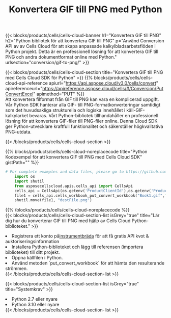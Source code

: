 ﻿---
title:  Konvertera GIF till PNG med Python
description:  Använda Aspose.Cells Cloud SDK för Python för att konvertera en fil i GIF-format till en fil i PNG-format.
kwords: Excel, Convert GIF to PNG, REST, Python
howto: How to convert GIF to PNG using Aspose.Cells Cloud Python library.
---
{{< blocks/products/cells/cells-cloud-banner h1="Konvertera GIF till PNG" h2="Python bibliotek för att konvertera GIF till PNG" p="Använd Conversion API av av Cells Cloud för att skapa anpassade kalkylbladsarbetsflöden i Python projekt. Detta är en professionell lösning för att konvertera GIF till PNG och andra dokumentformat online med Python." urlsection="conversion/gif-to-png/" >}}

{{< blocks/products/cells/cells-cloud-section title="Konvertera GIF till PNG med Cells Cloud SDK för Python" >}}
{{% blocks/products/cells/cells-cloud-api-reference apiurl="https://api.aspose.cloud/v3.0/cells/convert" apireferenceurl="https://apireference.aspose.cloud/cells/#/Conversion/PutConvertExcel" apimethod="PUT" %}}
<br/>
Att konvertera filformat från GIF till PNG kan vara en komplicerad uppgift. Vår Python SDK hanterar alla GIF- till PNG-formatkonverteringar samtidigt som det huvudsakliga strukturella och logiska innehållet i käll-GIF-kalkylarket bevaras. Vårt Python-bibliotek tillhandahåller en professionell lösning för att konvertera GIF-filer till PNG-filer online. Denna Cloud SDK ger Python-utvecklare kraftfull funktionalitet och säkerställer högkvalitativa PNG-utdata.

{{< /blocks/products/cells/cells-cloud-section >}}

{{% blocks/products/cells/cells-cloud-noreplacecode title="Python Kodexempel för att konvertera GIF till PNG med Cells Cloud SDK" gistPath="" %}}
 
```python
# For complete examples and data files, please go to https://github.com/aspose-cells-cloud/aspose-cells-cloud-python/
    import os
    import shutil
    from asposecellscloud.apis.cells_api import CellsApi
    cells_api = CellsApi(os.getenv('ProductClientId'),os.getenv('ProductClientSecret'))
    file1 = cells_api.cells_workbook_put_convert_workbook("Book1.gif",format="png")
    shutil.move(file1, "destFile.png")     
```
 
{{% /blocks/products/cells/cells-cloud-noreplacecode %}}
<br/>
{{< blocks/products/cells/cells-cloud-section-list isGrey="true" title="Lär dig hur du konverterar GIF till PNG med hjälp av Cells Cloud Python-biblioteket." >}}
<li> Registrera ett konto på<a href="https://dashboard.aspose.cloud/">instrumentbräda</a> för att få gratis API kvot & auktoriseringsinformation</li>
<li>Installera Python-biblioteket och lägg till referensen (importera biblioteket) till ditt projekt.</li>
<li>Öppna källfilen i Python.</li>
<li>Använd metoden `put_convert_workbook` för att hämta den resulterande strömmen.</li>
{{< /blocks/products/cells/cells-cloud-section-list >}}

{{< blocks/products/cells/cells-cloud-section-list isGrey="true" title="Systemkrav" >}}
<li>Python 2.7 eller nyare</li>
<li>Python 3.10 eller nyare</li>
{{< /blocks/products/cells/cells-cloud-section-list >}}
